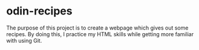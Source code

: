 # odin-recipes
The purpose of this project is to create a webpage which gives out some recipes. By doing this, I practice my HTML skills while getting more familiar with using Git.